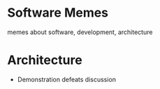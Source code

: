 # Software Memes
memes about software, development, architecture


# Architecture
- Demonstration defeats discussion

